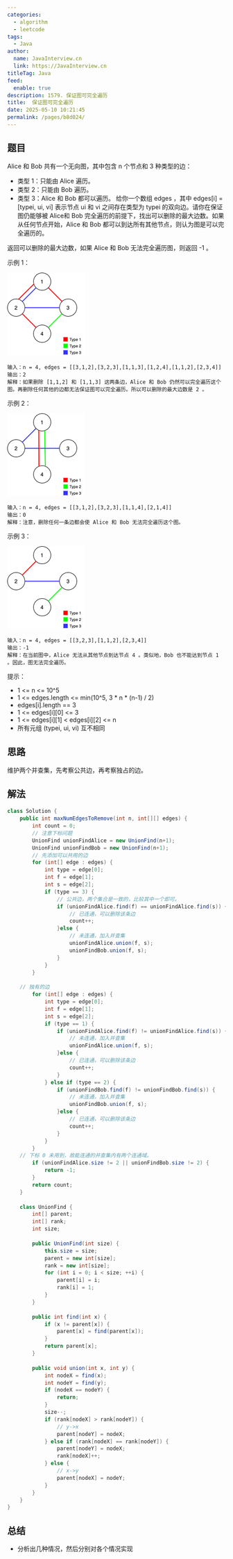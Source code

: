 ```yaml
---
categories: 
  - algorithm
  - leetcode
tags: 
  - Java
author: 
  name: JavaInterview.cn
  link: https://JavaInterview.cn
titleTag: Java
feed: 
  enable: true
description: 1579. 保证图可完全遍历
title:  保证图可完全遍历
date: 2025-05-10 10:21:45
permalink: /pages/b8d024/
---
```


## 题目

Alice 和 Bob 共有一个无向图，其中包含 n 个节点和 3  种类型的边：

* 类型 1：只能由 Alice 遍历。
* 类型 2：只能由 Bob 遍历。
* 类型 3：Alice 和 Bob 都可以遍历。
给你一个数组 edges ，其中 edges[i] = [typei, ui, vi] 表示节点 ui 和 vi 之间存在类型为 typei 的双向边。请你在保证图仍能够被 Alice和 Bob 完全遍历的前提下，找出可以删除的最大边数。如果从任何节点开始，Alice 和 Bob 都可以到达所有其他节点，则认为图是可以完全遍历的。

返回可以删除的最大边数，如果 Alice 和 Bob 无法完全遍历图，则返回 -1 。



示例 1：

![5510ex1.png](../../../media/pictures/leetcode/5510ex1.png)

    输入：n = 4, edges = [[3,1,2],[3,2,3],[1,1,3],[1,2,4],[1,1,2],[2,3,4]]
    输出：2
    解释：如果删除 [1,1,2] 和 [1,1,3] 这两条边，Alice 和 Bob 仍然可以完全遍历这个图。再删除任何其他的边都无法保证图可以完全遍历。所以可以删除的最大边数是 2 。
示例 2：

![5510ex2.png](../../../media/pictures/leetcode/5510ex2.png)

    输入：n = 4, edges = [[3,1,2],[3,2,3],[1,1,4],[2,1,4]]
    输出：0
    解释：注意，删除任何一条边都会使 Alice 和 Bob 无法完全遍历这个图。
示例 3：

![5510ex3.png](../../../media/pictures/leetcode/5510ex3.png)

    输入：n = 4, edges = [[3,2,3],[1,1,2],[2,3,4]]
    输出：-1
    解释：在当前图中，Alice 无法从其他节点到达节点 4 。类似地，Bob 也不能达到节点 1 。因此，图无法完全遍历。


提示：

* 1 <= n <= 10^5
* 1 <= edges.length <= min(10^5, 3 * n * (n-1) / 2)
* edges[i].length == 3
* 1 <= edges[i][0] <= 3
* 1 <= edges[i][1] < edges[i][2] <= n
* 所有元组 (typei, ui, vi) 互不相同

## 思路

维护两个并查集，先考察公共边，再考察独占的边。

## 解法
```java
class Solution {
    public int maxNumEdgesToRemove(int n, int[][] edges) {
        int count = 0;
        // 注意下标问题
        UnionFind unionFindAlice = new UnionFind(n+1);
        UnionFind unionFindBob = new UnionFind(n+1);
        // 先添加可以共用的边
        for (int[] edge : edges) {
            int type = edge[0];
            int f = edge[1];
            int s = edge[2];
            if (type == 3) {
                // 公共边，两个集合是一致的，比较其中一个即可。
                if (unionFindAlice.find(f) == unionFindAlice.find(s)) {
                    // 已连通，可以删除该条边
                    count++;
                }else {
                    // 未连通，加入并查集
                    unionFindAlice.union(f, s);
                    unionFindBob.union(f, s);
                }
            }
        }
        
	// 独有的边
        for (int[] edge : edges) {
            int type = edge[0];
            int f = edge[1];
            int s = edge[2];
            if (type == 1) {
                if (unionFindAlice.find(f) != unionFindAlice.find(s)) {
                    // 未连通，加入并查集
                    unionFindAlice.union(f, s);
                }else {
                    // 已连通，可以删除该条边
                    count++;
                }
            } else if (type == 2) {
                if (unionFindBob.find(f) != unionFindBob.find(s)) {
                    // 未连通，加入并查集
                    unionFindBob.union(f, s);
                }else {
                    // 已连通，可以删除该条边
                    count++;
                }
            }
        }
	// 下标 0 未用到，故能连通的并查集内有两个连通域。
        if (unionFindAlice.size != 2 || unionFindBob.size != 2) {
            return -1;
        }
        return count;
    }

    class UnionFind {
        int[] parent;
        int[] rank;
        int size;

        public UnionFind(int size) {
            this.size = size;
            parent = new int[size];
            rank = new int[size];
            for (int i = 0; i < size; ++i) {
                parent[i] = i;
                rank[i] = 1;
            }
        }

        public int find(int x) {
            if (x != parent[x]) {
                parent[x] = find(parent[x]);
            }
            return parent[x];
        }

        public void union(int x, int y) {
            int nodeX = find(x);
            int nodeY = find(y);
            if (nodeX == nodeY) {
                return;
            }
            size--;
            if (rank[nodeX] > rank[nodeY]) {
                // y->x
                parent[nodeY] = nodeX;
            } else if (rank[nodeX] == rank[nodeY]) {
                parent[nodeY] = nodeX;
                rank[nodeX]++;
            } else {
                // x->y
                parent[nodeX] = nodeY;
            }
        }
    }
}

```

## 总结

- 分析出几种情况，然后分别对各个情况实现 
